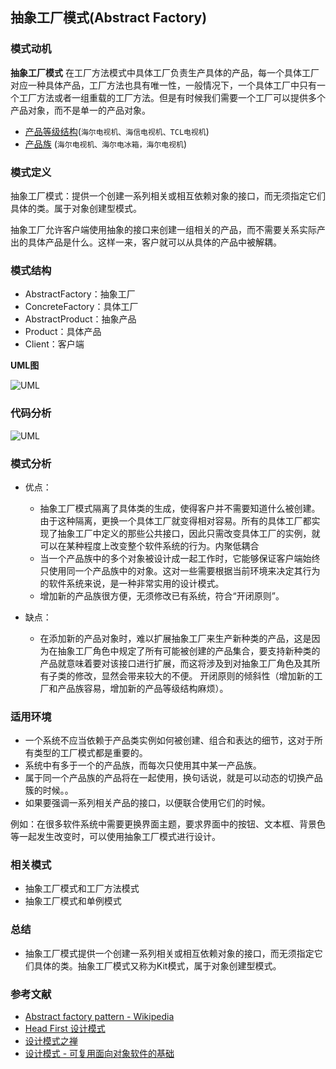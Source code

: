 ## 抽象工厂模式(Abstract Factory) ##

### 模式动机 ###
**抽象工厂模式** 在工厂方法模式中具体工厂负责生产具体的产品，每一个具体工厂对应一种具体产品，工厂方法也具有唯一性，一般情况下，一个具体工厂中只有一个工厂方法或者一组重载的工厂方法。但是有时候我们需要一个工厂可以提供多个产品对象，而不是单一的产品对象。

- [产品等级结构](http://design-patterns.readthedocs.io/zh_CN/latest/creational_patterns/abstract_factory.html)(`海尔电视机、海信电视机、TCL电视机`)
- [产品族](http://design-patterns.readthedocs.io/zh_CN/latest/creational_patterns/abstract_factory.html) (`海尔电视机、海尔电冰箱，海尔电视机`)

### 模式定义 ###

抽象工厂模式：提供一个创建一系列相关或相互依赖对象的接口，而无须指定它们具体的类。属于对象创建型模式。

抽象工厂允许客户端使用抽象的接口来创建一组相关的产品，而不需要关系实际产出的具体产品是什么。这样一来，客户就可以从具体的产品中被解耦。


### 模式结构 ###
- AbstractFactory：抽象工厂
- ConcreteFactory：具体工厂
- AbstractProduct：抽象产品
- Product：具体产品
- Client：客户端
 

**UML图**

 ![UML](https://upload.wikimedia.org/wikipedia/commons/9/9d/Abstract_factory_UML.svg "UML图")

### 代码分析 ###
![UML](http://git.d.sohu.com/android/sohuvideo_gradle/raw/master/sohuVideoMobile/src/main/res/drawable-xhdpi/copyright_logo.png "UML图")

### 模式分析 ###

- 优点：
	- 抽象工厂模式隔离了具体类的生成，使得客户并不需要知道什么被创建。由于这种隔离，更换一个具体工厂就变得相对容易。所有的具体工厂都实现了抽象工厂中定义的那些公共接口，因此只需改变具体工厂的实例，就可以在某种程度上改变整个软件系统的行为。内聚低耦合
	- 当一个产品族中的多个对象被设计成一起工作时，它能够保证客户端始终只使用同一个产品族中的对象。这对一些需要根据当前环境来决定其行为的软件系统来说，是一种非常实用的设计模式。
	- 增加新的产品族很方便，无须修改已有系统，符合“开闭原则”。


- 缺点：
    - 在添加新的产品对象时，难以扩展抽象工厂来生产新种类的产品，这是因为在抽象工厂角色中规定了所有可能被创建的产品集合，要支持新种类的产品就意味着要对该接口进行扩展，而这将涉及到对抽象工厂角色及其所有子类的修改，显然会带来较大的不便。
    开闭原则的倾斜性（增加新的工厂和产品族容易，增加新的产品等级结构麻烦）。


### 适用环境 ###

- 一个系统不应当依赖于产品类实例如何被创建、组合和表达的细节，这对于所有类型的工厂模式都是重要的。
- 系统中有多于一个的产品族，而每次只使用其中某一产品族。
- 属于同一个产品族的产品将在一起使用，换句话说，就是可以动态的切换产品簇的时候。。
- 如果要强调一系列相关产品的接口，以便联合使用它们的时候。


例如：在很多软件系统中需要更换界面主题，要求界面中的按钮、文本框、背景色等一起发生改变时，可以使用抽象工厂模式进行设计。


### 相关模式 ###
- 抽象工厂模式和工厂方法模式
- 抽象工厂模式和单例模式


### 总结 ###

- 抽象工厂模式提供一个创建一系列相关或相互依赖对象的接口，而无须指定它们具体的类。抽象工厂模式又称为Kit模式，属于对象创建型模式。


### 参考文献 ###

- [Abstract factory pattern - Wikipedia](https://en.wikipedia.org/wiki/Abstract_factory_pattern)
- [Head First 设计模式](https://book.douban.com/subject/2243615/)
- [设计模式之禅](https://book.douban.com/subject/25843319/)
- [设计模式 - 可复用面向对象软件的基础](https://book.douban.com/subject/1052241/)
